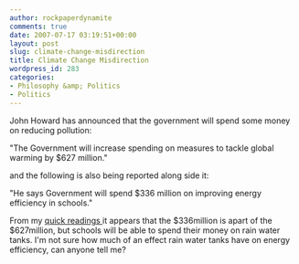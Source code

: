 ```yaml
---
author: rockpaperdynamite
comments: true
date: 2007-07-17 03:19:51+00:00
layout: post
slug: climate-change-misdirection
title: Climate Change Misdirection
wordpress_id: 283
categories:
- Philosophy &amp; Politics
- Politics
---
```


John Howard has announced that the government will spend some money on reducing pollution:

"The Government will increase spending on measures to tackle global warming by $627 million."

and the following is also being reported along side it:

"He says Government will spend $336 million on improving energy efficiency in schools."

From my [quick readings ](http://www.abc.net.au/news/stories/2007/07/17/1980126.htm)it appears that the $336million is apart of the $627million, but schools will be able to spend their money on rain water tanks. I'm not sure how much of an effect rain water tanks have on energy efficiency, can anyone tell me?

